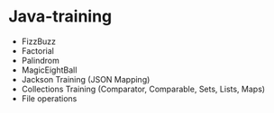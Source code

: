 # Java-training

* FizzBuzz
* Factorial
* Palindrom
* MagicEightBall
* Jackson Training (JSON Mapping)
* Collections Training (Comparator, Comparable, Sets, Lists, Maps)
* File operations
